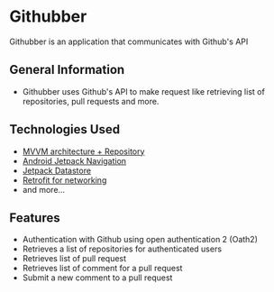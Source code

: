 # Githubber
Githubber is an application that communicates with Github's API

## General Information
- Githubber uses Github's API to make request like retrieving list of repositories, pull requests and more.

## Technologies Used
- [MVVM architecture + Repository](https://developer.android.com/codelabs/basic-android-kotlin-training-repository-pattern#0)
- [Android Jetpack Navigation](https://developer.android.com/guide/navigation)
- [Jetpack Datastore](https://developer.android.com/topic/libraries/architecture/datastore)
- [Retrofit for networking](https://square.github.io/retrofit/)
- and more...


## Features
- Authentication with Github using open authentication 2 (Oath2)
- Retrieves a list of repositories for authenticated users
- Retrieves list of pull request
- Retrieves list of comment for a pull request
- Submit a new comment to a pull request
